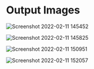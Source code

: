 # Output Images

![Screenshot 2022-02-11 145452](https://user-images.githubusercontent.com/98867277/153570345-3fb46fec-07d7-467c-b537-0ee64aaa3efe.jpg)


![Screenshot 2022-02-11 145825](https://user-images.githubusercontent.com/98867277/153570415-7e1a787c-3d6b-4d7d-b71c-3a92e0c24765.jpg)

![Screenshot 2022-02-11 150951](https://user-images.githubusercontent.com/98867277/153570454-70c44e4e-a4f4-4507-9d4a-5bd1b09e1e92.jpg)

![Screenshot 2022-02-11 152057](https://user-images.githubusercontent.com/98867277/153570507-ea564ed1-2e0c-401c-b695-d34e37331cc9.jpg)
